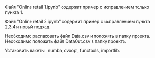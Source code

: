 Файл "Online retail 1.ipynb" содержит пример с исправлением только пункта 1.

Файл "Online retail 3.ipynb" содержит пример с исправлением пункта 2,3,4 и новый подход.

Необходимо распаковать файл Data.csv и положить в папку проекта. 
Необходимо положить файл DataOut.csv в папку проекта. 

Установить пакеты : numba, cvxopt, functools, importlib.
